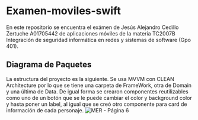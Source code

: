 # Examen-moviles-swift
En este repositorio se encuentra el exámen de Jesús Alejandro Cedillo Zertuche A01705442 de aplicaciones móviles de la materia TC2007B Integración de seguridad informática en redes y sistemas de software (Gpo 401). 


## Diagrama de Paquetes
La estructura del proyecto es la siguiente. Se usa MVVM con CLEAN Architecture por lo que se tiene una carpeta de FrameWork, otra de Domain y una última de Data. De igual forma se crearon componentes reutilizables como uno de un botón que se le puede cambiar el color y background color y hasta poner un label, al igual que se creó otro componente para card de información de cada personaje.
![MER - Página 6](https://github.com/user-attachments/assets/e89350ee-d86c-433f-9ac7-acbae96b727c)
